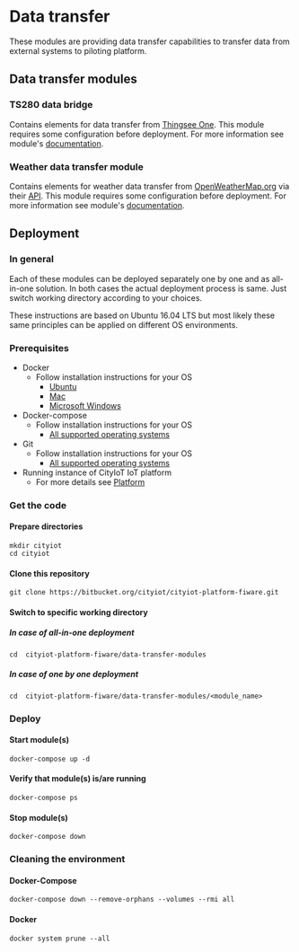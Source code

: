 # Data transfer
These modules are providing data transfer capabilities to transfer data from external systems to piloting platform. 

## Data transfer modules

### TS280 data bridge
Contains elements for data transfer from [Thingsee One](https://thingsee.com/thingsee-one/). This module requires some configuration before deployment. For more information see module's [documentation](./ts280_data_bridge).


### Weather data transfer module
Contains elements for weather data transfer from [OpenWeatherMap.org](https://openweathermap.org/) via their [API](https://openweathermap.org/current).  This module requires some configuration before deployment. For more information see module's [documentation](./weather_data_transfer_module).


## Deployment

### In general
Each of these modules can be deployed separately one by one and as all-in-one solution. In both cases the actual deployment process is same. Just switch working directory according to your choices.

These instructions are based on Ubuntu 16.04 LTS but most likely these same principles can be applied on different OS environments.   

### Prerequisites

- Docker
    - Follow installation instructions for your OS
        - [Ubuntu](https://docs.docker.com/install/linux/docker-ce/ubuntu/)
        - [Mac](https://docs.docker.com/docker-for-mac/install/)
        - [Microsoft Windows](https://docs.docker.com/docker-for-windows/install/)
- Docker-compose
    - Follow installation instructions for your OS
        - [All supported operating systems](https://docs.docker.com/compose/install/)
- Git
    - Follow installation instructions for your OS
        - [All supported operating systems](https://git-scm.com/book/en/v2/Getting-Started-Installing-Git)
- Running instance of CityIoT IoT platform
    - For more details see [Platform](../platform) 


### Get the code

#### Prepare directories

    mkdir cityiot
    cd cityiot

#### Clone this repository 

    git clone https://bitbucket.org/cityiot/cityiot-platform-fiware.git
    
    
#### Switch to specific working directory

##### In case of all-in-one deployment 

    cd  cityiot-platform-fiware/data-transfer-modules

##### In case of one by one deployment 

    cd  cityiot-platform-fiware/data-transfer-modules/<module_name>

### Deploy

#### Start module(s)  

    docker-compose up -d

#### Verify that module(s) is/are running  

    docker-compose ps

#### Stop module(s)

    docker-compose down
    
    
### Cleaning the environment

#### Docker-Compose

    docker-compose down --remove-orphans --volumes --rmi all
    
#### Docker

    docker system prune --all
